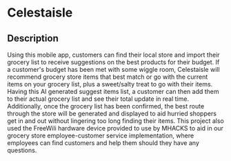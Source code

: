 # Celestaisle

## Description

Using this mobile app, customers can find their local store and import their grocery list to receive suggestions on the best
products for their budget. If a customer's budget has been met with some wiggle room, Celestaisle will recommend grocery store items 
that best match or go with the current items on your grocery list, plus a sweet/salty treat to go with their items. Having this AI 
generated suggest items list, a customer can then add them to their actual grocery list and see their total update in real time.
Additionally, once the grocery list has been confirmed, the best route through the store will be generated and displayed to aid hurried 
shoppers get in and out without lingering too long finding their items. This project also used the FreeWili hardware device provided to use 
by MHACKS to aid in our grocery store employee-customer service implementation, where employees can find customers and help them should they have 
any questions.


